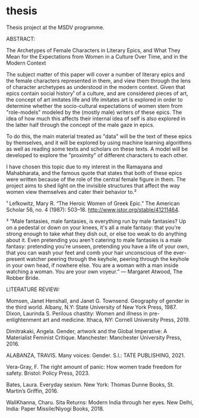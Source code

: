 # thesis
Thesis project at the MSDV programme.

ABSTRACT:

The Archetypes of Female Characters in Literary Epics, and What They Mean for the Expectations from Women in a Culture Over Time, and in the Modern Context

The subject matter of this paper will cover a number of literary epics and the female characters represented in them, and view them through the lens of character archetypes as understood in the modern context. Given that epics contain social history¹ of a culture, and are considered pieces of art, the concept of art imitates life and life imitates art is explored in order to determine whether the socio-cultural expectations of women stem from "role-models" modeled by the (mostly male) writers of these epics. The idea of how much this affects their internal idea of self is also explored in the latter half through the concept of the male gaze in epics.

To do this, the main material treated as "data" will be the text of these epics by themselves, and it will be explored by using machine learning algorithms as well as reading some texts and scholars on these texts. A model will be developed to explore the "proximity" of different characters to each other.

I have chosen this topic due to my interest in the Ramayana and Mahabharata, and the famous quote that states that both of these epics were written because of the role of the central female figure in them. The project aims to shed light on the invisible structures that affect the way women view themselves and cater their behavior to.²

¹ Lefkowitz, Mary R. “The Heroic Women of Greek Epic.” The American Scholar 56, no. 4 (1987): 503–18. http://www.jstor.org/stable/41211464.

² “Male fantasies, male fantasies, is everything run by male fantasies? Up on a pedestal or down on your knees, it's all a male fantasy: that you're strong enough to take what they dish out, or else too weak to do anything about it. Even pretending you aren't catering to male fantasies is a male fantasy: pretending you're unseen, pretending you have a life of your own, that you can wash your feet and comb your hair unconscious of the ever-present watcher peering through the keyhole, peering through the keyhole in your own head, if nowhere else. You are a woman with a man inside watching a woman. You are your own voyeur.” ― Margaret Atwood, The Robber Bride.
























LITERATURE REVIEW: 

Momsen, Janet Henshall, and Janet G. Townsend. Geography of gender in the third world. Albany, N.Y: State University of New York Press, 1987. 
Dixon, Laurinda S. Perilous chastity: Women and illness in pre-enlightenment art and medicine. Ithaca, NY: Cornell University Press, 2019. 

Dimitrakaki, Angela. Gender, artwork and the Global Imperative: A Materialist Feminist Critique. Manchester: Manchester University Press, 2016. 



ALABANZA, TRAVIS. Many voices: Gender. S.l.: TATE PUBLISHING, 2021. 

Vera-Gray, F. The right amount of panic: How women trade freedom for safety. Bristol: Policy Press, 2023. 

Bates, Laura. Everyday sexism. New York: Thomas Dunne Books, St. Martin’s Griffin, 2016. 





WaliKhanna, Charu. Sita Returns: Modern India through her eyes. New Delhi, India: Paper Missile/Niyogi Books, 2018. 


